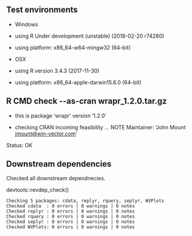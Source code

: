 


## Test environments

 * Windows
 * using R Under development (unstable) (2018-02-20 r74280)
 * using platform: x86_64-w64-mingw32 (64-bit)

 * OSX 
 * using R version 3.4.3 (2017-11-30)
 * using platform: x86_64-apple-darwin15.6.0 (64-bit)


## R CMD check --as-cran wrapr_1.2.0.tar.gz 

 * this is package ‘wrapr’ version ‘1.2.0’

 * checking CRAN incoming feasibility ... NOTE
   Maintainer: ‘John Mount <jmount@win-vector.com>’

Status: OK


## Downstream dependencies

Checked all downstream dependnecies.

devtools::revdep_check()

    Checking 5 packages: cdata, replyr, rquery, seplyr, WVPlots
    Checked cdata  : 0 errors | 0 warnings | 0 notes
    Checked replyr : 0 errors | 0 warnings | 0 notes
    Checked rquery : 0 errors | 0 warnings | 0 notes
    Checked seplyr : 0 errors | 0 warnings | 0 notes
    Checked WVPlots: 0 errors | 0 warnings | 0 notes